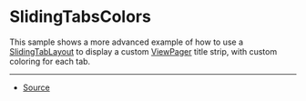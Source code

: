 SlidingTabsColors
=================

This sample shows a more advanced example of how to use a [SlidingTabLayout][1] to display a custom [ViewPager][2] title strip, with custom coloring for each tab.

---

* [Source][3]

[1]: http://developer.android.com/samples/SlidingTabsColors/src/com.example.android.common/view/SlidingTabLayout.html
[2]: http://developer.android.com/reference/android/support/v4/view/ViewPager.html
[3]: http://developer.android.com/samples/SlidingTabsBasic/index.html
